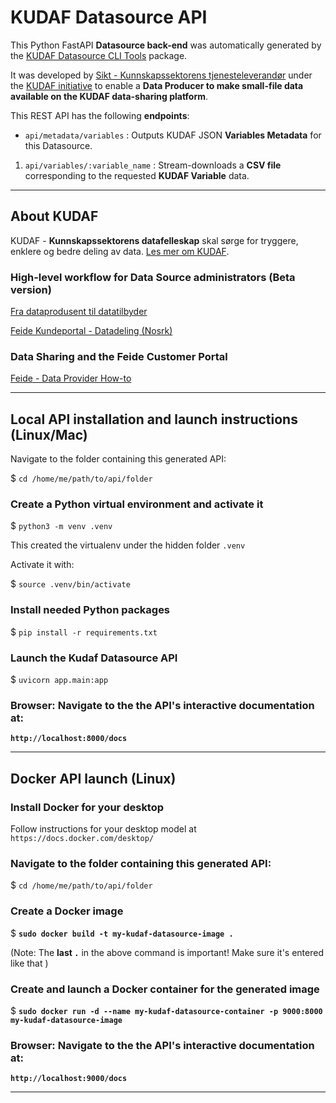 # KUDAF Datasource API

This Python FastAPI **Datasource back-end** was automatically generated by the [KUDAF Datasource CLI Tools](https://pypi.org/project/kudaf_datasource_tools/) package. 

It was developed by [Sikt - Kunnskapssektorens tjenesteleverandør](https://sikt.no/) under the [KUDAF initiative](https://sikt.no/tiltak/kudaf-kunnskapssektorens-datafellesskap) to enable a **Data Producer to make small-file data available on the KUDAF data-sharing platform**.    

This REST API has the following **endpoints**: 
- `api/metadata/variables` : Outputs KUDAF JSON **Variables Metadata** for this Datasource.  
1. `api/variables/:variable_name` : Stream-downloads a **CSV file** corresponding to the requested **KUDAF Variable** data.   

---

## About KUDAF

KUDAF - **Kunnskapssektorens datafelleskap** skal sørge for tryggere, enklere og bedre deling av data. [Les mer om KUDAF](https://kunnskapsdata.no/).  
 

### High-level workflow for Data Source administrators (Beta version)

[Fra dataprodusent til datatilbyder](https://kunnskapsdata.no/fra-dataprodusent-til-datatilbyder-2)

[Feide Kundeportal - Datadeling (Nosrk)](https://www.feide.no/datadeling) 


### Data Sharing and the Feide Customer Portal

[Feide - Data Provider How-to](https://docs.feide.no/data_sharing/data_provider/index.html) 
 

--- 

## Local API installation and launch instructions (Linux/Mac)  

Navigate to the folder containing this generated API:

\$ `cd /home/me/path/to/api/folder` 

### Create a Python virtual environment and activate it  

\$ `python3 -m venv .venv` 

This created the virtualenv under the hidden folder `.venv`  

Activate it with: 

\$ `source .venv/bin/activate`  

### Install needed Python packages 

\$ `pip install -r requirements.txt` 

### Launch the Kudaf Datasource API 

\$ `uvicorn app.main:app` 

### Browser: Navigate to the the API's interactive documentation at: 

**`http://localhost:8000/docs`** 

---

## Docker API launch (Linux)

### Install Docker for your desktop 

Follow instructions for your desktop model at `https://docs.docker.com/desktop/`  

### Navigate to the folder containing this generated API:

\$ `cd /home/me/path/to/api/folder`

### Create a Docker image 

\$ **`sudo docker build -t my-kudaf-datasource-image .`**  

(Note: The **last `.`** in the above command is important! Make sure it's entered like that )

### Create and launch a Docker container for the generated image 

\$ **`sudo docker run -d --name my-kudaf-datasource-container -p 9000:8000 my-kudaf-datasource-image`**  


### Browser: Navigate to the the API's interactive documentation at: 

**`http://localhost:9000/docs`**  


---